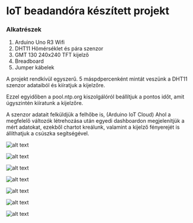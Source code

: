 # IoT beadandóra készített projekt

### Alkatrészek

1. Arduino Uno R3 Wifi
2. DHT11 Hömérséklet és pára szenzor
3. GMT 130 240x240 TFT kijelző
4. Breadboard
5. Jumper kábelek

A projekt rendkívül egyszerű. 5 máspdpercenként mintát veszünk a DHT11 szenzor adataiból és kiíratjuk a kijelzőre.

Ezzel egyidőben a pool.ntp.org kiszolgálóról beállítjuk a pontos időt, amit úgyszintén kiíratunk a kijelzőre.

A szenzor adatait felküldjük a felhőbe is, (Arduino IoT Cloud) Ahol a megfelelő változók létrehozása után egyedi dashboardon megjelenítjük a mért adatokat, ezekből chartot kreálunk, valamint a kijelző fényerejét is állíthatjuk a csúszka segítségével.

![alt text](IMG_4441.jpg)

![alt text](IMG_4439.jpg)

![alt text](IMG_4440.jpg)

![alt text](IMG_4442.jpg)

![alt text](IMG_4373.PNG)

![alt text](IMG_4374.PNG)

![alt text](IMG_4375.PNG)

